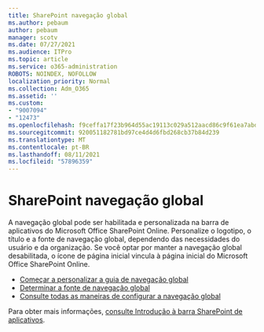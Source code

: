 ```yaml
---
title: SharePoint navegação global
ms.author: pebaum
author: pebaum
manager: scotv
ms.date: 07/27/2021
ms.audience: ITPro
ms.topic: article
ms.service: o365-administration
ROBOTS: NOINDEX, NOFOLLOW
localization_priority: Normal
ms.collection: Adm_O365
ms.assetid: ''
ms.custom:
- "9007094"
- "12473"
ms.openlocfilehash: f9ceffa17f23b964d55ac19113c029a512aacd86c9f61ea7abd8db1a7c81381f
ms.sourcegitcommit: 920051182781bd97ce4d4d6fbd268cb37b84d239
ms.translationtype: MT
ms.contentlocale: pt-BR
ms.lasthandoff: 08/11/2021
ms.locfileid: "57896359"
---
```

# <a name="sharepoint-global-navigation"></a>SharePoint navegação global

A navegação global pode ser habilitada e personalizada na barra de aplicativos do Microsoft Office SharePoint Online. Personalize o logotipo, o título e a fonte de navegação global, dependendo das necessidades do usuário e da organização. Se você optar por manter a navegação global desabilitada, o ícone de página inicial vincula à página inicial do Microsoft Office SharePoint Online.

- [Começar a personalizar a guia de navegação global](https://docs.microsoft.com/SharePoint/sharepoint-app-bar?WT.mc_id=365AdminCSH_SupportCentral#get-started-customizing-the-global-navigation-tab)
- [Determinar a fonte de navegação global](https://docs.microsoft.com/SharePoint/sharepoint-app-bar?WT.mc_id=365AdminCSH_SupportCentral#determine-the-global-navigation-source-depending-on-your-home-sites-configuration)
- [Consulte todas as maneiras de configurar a navegação global](https://docs.microsoft.com/SharePoint/sharepoint-app-bar?WT.mc_id=365AdminCSH_SupportCentral#see-all-the-different-ways-you-can-set-up-global-navigation)

Para obter mais informações, [consulte Introdução à barra SharePoint de aplicativos](https://docs.microsoft.com/sharepoint/sharepoint-app-bar). 

